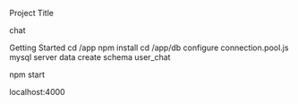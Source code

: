 Project Title

chat

Getting Started
cd /app
npm install
cd /app/db
configure connection.pool.js  mysql server data
create schema user_chat

npm start

localhost:4000